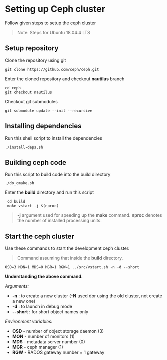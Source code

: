 # Setting up Ceph cluster
Follow given steps to setup the ceph cluster
> Note: Steps for Ubuntu 18.04.4 LTS

## Setup repository
Clone the repository using git
```
git clone https://github.com/ceph/ceph.git
```
Enter the cloned repository and checkout **nautilus** branch
```
cd ceph
git checkout nautilus
```
Checkout git submodules
```
git submodule update --init --recursive
```

## Installing dependencies
Run this shell script to install the dependencies
```
./install-deps.sh

```
## Building ceph code
Run this script to build code into the build directory
```
./do_cmake.sh

```
Enter the **build** directory and run this script
```
 cd build
 make vstart -j $(nproc)
```
> **-j** argument used for speeding up the **make** command.
> **nproc** denotes the number of installed processing units.

## Start the ceph cluster 
Use these commands to start the development ceph cluster.
> Command assuming that inside the **build** directory.

```
OSD=3 MON=1 MDS=0 MGR=1 RGW=1 ../src/vstart.sh -n -d --short
```
**Understanding the above command.**

*Arguments:*

* **-n** : to create a new cluster (**-N** used dor using the old cluster, not create a new one)
* **-d** : to launch in debug mode
* **--short** : for short object names only

*Environment variables:*
* **OSD** -  number of object storage daemon (3)
* **MON** - number of monitors (1)
* **MDS** - metadata server number (0)
* **MGR** - ceph manager (1)
* **RGW** - RADOS gateway number = 1 gateway


